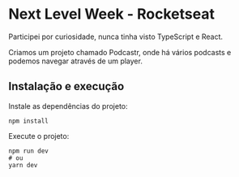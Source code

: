 # Next Level Week - Rocketseat

Participei por curiosidade, nunca tinha visto TypeScript e React. 

Criamos um projeto chamado Podcastr, onde há vários podcasts e podemos navegar através de um player.



##  Instalação e execução

Instale as dependências do projeto:

```
npm install
```

Execute o projeto:

```
npm run dev
# ou 
yarn dev
```
